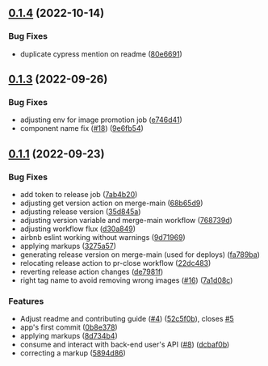 ## [0.1.4](https://github.com/bcgov/nr-frontend-starting-app/compare/v0.1.3...v0.1.4) (2022-10-14)


### Bug Fixes

* duplicate cypress mention on readme ([80e6691](https://github.com/bcgov/nr-frontend-starting-app/commit/80e6691ca8d51b151b302ab2e3126682c3e71352))



## [0.1.3](https://github.com/bcgov/nr-frontend-starting-app/compare/v0.1.2...v0.1.3) (2022-09-26)


### Bug Fixes

* adjusting env for image promotion job ([e746d41](https://github.com/bcgov/nr-frontend-starting-app/commit/e746d41ad6bea22a59c5e56a10503eb12f10c82d))
* component name fix ([#18](https://github.com/bcgov/nr-frontend-starting-app/issues/18)) ([9e6fb54](https://github.com/bcgov/nr-frontend-starting-app/commit/9e6fb54f8cf4d463e60586f73560184116e58b90))



## [0.1.1](https://github.com/bcgov/nr-frontend-starting-app/compare/v0.1.0...v0.1.1) (2022-09-23)


### Bug Fixes

* add token to release job ([7ab4b20](https://github.com/bcgov/nr-frontend-starting-app/commit/7ab4b202292180b8d93dab5907331239071bb9de))
* adjusting get version action on merge-main ([68b65d9](https://github.com/bcgov/nr-frontend-starting-app/commit/68b65d9b27edc795d0abdf7aeefee39ca8dac298))
* adjusting release version ([35d845a](https://github.com/bcgov/nr-frontend-starting-app/commit/35d845a06f43bb57cbb7c09a2e29fe9152847585))
* adjusting version variable and merge-main workflow ([768739d](https://github.com/bcgov/nr-frontend-starting-app/commit/768739d76cbeb3936868b8a16d2e3dae99eb4275))
* adjusting workflow flux ([d30a849](https://github.com/bcgov/nr-frontend-starting-app/commit/d30a849e9ba18cb8a6ab7ae1154795acc2d6fc85))
* airbnb eslint working without warnings ([9d71969](https://github.com/bcgov/nr-frontend-starting-app/commit/9d71969a1fbec02a0d46d6cf8760ac9f35a959b1))
* applying markups ([3275a57](https://github.com/bcgov/nr-frontend-starting-app/commit/3275a57a72d0ea875152fffeb372c123dc942159))
* generating release version on merge-main (used for deploys) ([fa789ba](https://github.com/bcgov/nr-frontend-starting-app/commit/fa789ba97eb99a7a30085414a8d4dc80c0723a64))
* relocating release action to pr-close workflow ([22dc483](https://github.com/bcgov/nr-frontend-starting-app/commit/22dc4831f7f5553313bf86b9a688d3c4524ab0d6))
* reverting release action changes ([de7981f](https://github.com/bcgov/nr-frontend-starting-app/commit/de7981f7c6085ec4937fa999db35c1056f370194))
* right tag name to avoid removing wrong images ([#16](https://github.com/bcgov/nr-frontend-starting-app/issues/16)) ([7a1d08c](https://github.com/bcgov/nr-frontend-starting-app/commit/7a1d08cb3997a470302e73393016c37675867f97))


### Features

* Adjust readme and contributing guide ([#4](https://github.com/bcgov/nr-frontend-starting-app/issues/4)) ([52c5f0b](https://github.com/bcgov/nr-frontend-starting-app/commit/52c5f0b2e1d712e010922ffb74f8b8a0dda878a7)), closes [#5](https://github.com/bcgov/nr-frontend-starting-app/issues/5)
* app's first commit ([0b8e378](https://github.com/bcgov/nr-frontend-starting-app/commit/0b8e378c30864ac94bf28d6a3f500beb60f7d96f))
* applying markups ([8d734b4](https://github.com/bcgov/nr-frontend-starting-app/commit/8d734b4d781f78102854d520c8e76c77663686e4))
* consume and interact with back-end user's API ([#8](https://github.com/bcgov/nr-frontend-starting-app/issues/8)) ([dcbaf0b](https://github.com/bcgov/nr-frontend-starting-app/commit/dcbaf0b43c932484bf1713c6a1a65ebd183ad6fc))
* correcting a markup ([5894d86](https://github.com/bcgov/nr-frontend-starting-app/commit/5894d8633847fe2da60f08b7de39bf465cda1823))



